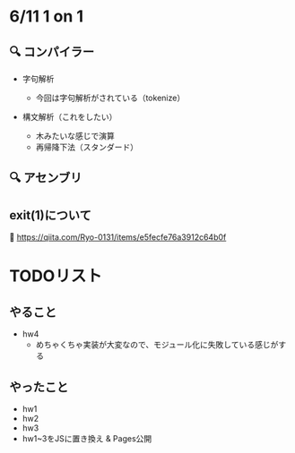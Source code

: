 # 6/11 1 on 1

## 🔍 コンパイラー

- 字句解析
  - 今回は字句解析がされている（tokenize）

- 構文解析（これをしたい）
  - 木みたいな感じで演算
  - 再帰降下法（スタンダード）

## 🔍 アセンブリ

## exit(1)について
📌 https://qiita.com/Ryo-0131/items/e5fecfe76a3912c64b0f

# TODOリスト
## やること
- hw4
  - めちゃくちゃ実装が大変なので、モジュール化に失敗している感じがする

## やったこと
- hw1
- hw2
- hw3
- hw1~3をJSに置き換え & Pages公開